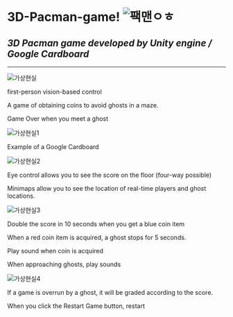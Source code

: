 # 3D-Pacman-game! ![팩맨ㅇㅎ](https://user-images.githubusercontent.com/26848932/81146776-e741f980-8fb3-11ea-8697-7f3dbbfa4a48.png)
## *3D Pacman game developed by Unity engine / Google Cardboard*

---------------------------------------------------------------------------------------------------------
![가상현실](https://user-images.githubusercontent.com/26848932/81145974-5d456100-8fb2-11ea-800f-5afac60a6cef.png)


first-person vision-based control

A game of obtaining coins to avoid ghosts in a maze.

Game Over when you meet a ghost

![가상현실1](https://user-images.githubusercontent.com/26848932/81146186-bd3c0780-8fb2-11ea-87a0-528a57413628.png)

Example of a Google Cardboard

![가상현실2](https://user-images.githubusercontent.com/26848932/81146189-bdd49e00-8fb2-11ea-9611-ce1ee3275d5b.png)

Eye control allows you to see the score on the floor (four-way possible)

Minimaps allow you to see the location of real-time players and ghost locations.


![가상현실3](https://user-images.githubusercontent.com/26848932/81146190-be6d3480-8fb2-11ea-9390-2823747c5ace.png)

Double the score in 10 seconds when you get a blue coin item

When a red coin item is acquired, a ghost stops for 5 seconds.

Play sound when coin is acquired

When approaching ghosts, play sounds


![가상현실4](https://user-images.githubusercontent.com/26848932/81146191-be6d3480-8fb2-11ea-87de-3ea1e7b596aa.png)

If a game is overrun by a ghost, it will be graded according to the score.

When you click the Restart Game button, restart

